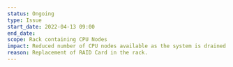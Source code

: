 ```yaml
---
status: Ongoing
type: Issue
start_date: 2022-04-13 09:00
end_date: 
scope: Rack containing CPU Nodes
impact: Reduced number of CPU nodes available as the system is drained for the maintenance. Waiting for card to arrive on site and will then confirm the date of the maintenance work (card currently held up by customs). 
reason: Replacement of RAID Card in the rack.
---
```


